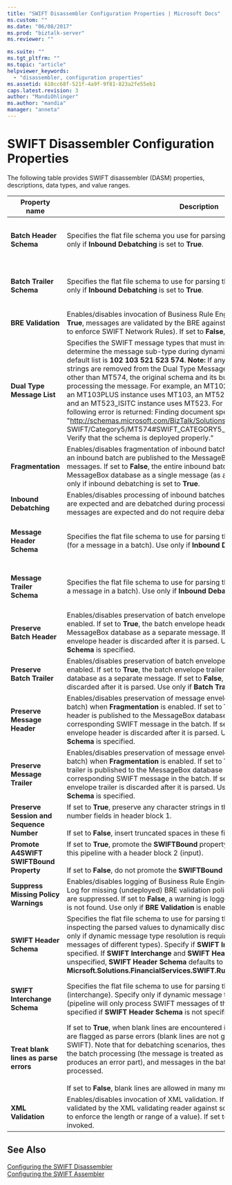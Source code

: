 ```yaml
---
title: "SWIFT Disassembler Configuration Properties | Microsoft Docs"
ms.custom: ""
ms.date: "06/08/2017"
ms.prod: "biztalk-server"
ms.reviewer: ""

ms.suite: ""
ms.tgt_pltfrm: ""
ms.topic: "article"
helpviewer_keywords: 
  - "disassembler, configuration properties"
ms.assetid: 610cc68f-521f-4a9f-9f81-823a2fe55eb1
caps.latest.revision: 3
author: "MandiOhlinger"
ms.author: "mandia"
manager: "anneta"
---
```

# SWIFT Disassembler Configuration Properties
The following table provides SWIFT disassembler (DASM) properties, descriptions, data types, and value ranges.  


|                     Property name                     |                                                                                                                                                                                                                                                                                                                                                                                                                                                  Description                                                                                                                                                                                                                                                                                                                                                                                                                                                   | Data type |               Value range               |
|-------------------------------------------------------|----------------------------------------------------------------------------------------------------------------------------------------------------------------------------------------------------------------------------------------------------------------------------------------------------------------------------------------------------------------------------------------------------------------------------------------------------------------------------------------------------------------------------------------------------------------------------------------------------------------------------------------------------------------------------------------------------------------------------------------------------------------------------------------------------------------------------------------------------------------------------------------------------------------|-----------|-----------------------------------------|
|         <strong>Batch Header Schema</strong>          |                                                                                                                                                                                                                                                                                                                                                                         Specifies the flat file schema you use for parsing the batch envelope header. Use only if <strong>Inbound Debatching</strong> is set to <strong>True</strong>.                                                                                                                                                                                                                                                                                                                                                                         |  String   |    None or any deployed schema name     |
|         <strong>Batch Trailer Schema</strong>         |                                                                                                                                                                                                                                                                                                                                                                         Specifies the flat file schema to use for parsing the batch envelope trailer. Use only if <strong>Inbound Debatching</strong> is set to <strong>True</strong>.                                                                                                                                                                                                                                                                                                                                                                         |  String   |    None or any deployed schema name     |
|            <strong>BRE Validation</strong>            |                                                                                                                                                                                                                                                                                                               Enables/disables invocation of Business Rule Engine (BRE) validation. If set to <strong>True</strong>, messages are validated by the BRE against deployed policies (for example, to enforce SWIFT Network Rules). If set to <strong>False</strong>, BRE validation is not invoked.                                                                                                                                                                                                                                                                                                               |  Boolean  |               True, False               |
|        <strong>Dual Type Message List</strong>        | Specifies the SWIFT message types that must inspect a second header field to determine the message sub-type during dynamic message type resolution. The default list is <strong>102 103 521 523 574</strong>. <strong>Note:</strong>  If any or all of the message-type strings are removed from the Dual Type Message List, then for all messages other than MT574, the original schema and its business rules are used in processing the message. For example, an MT102 PLUS instance uses MT102, an MT103PLUS instance uses MT103, an MT521_ISITC instance uses MT521, and an MT523_ISITC instance uses MT523. For all MT574 instances, the following error is returned: Finding document specification by message type "<http://schemas.microsoft.com/BizTalk/Solutions/FinancialServices/> SWIFT/Category5/MT574#SWIFT_CATEGORY5_MT574_Interchange" failed. Verify that the schema is deployed properly." |  String   | Space-separated list of 3-digit numbers |
|            <strong>Fragmentation</strong>             |                                                                                                                                                                                                                                                    Enables/disables fragmentation of inbound batches. If set to <strong>True</strong>, messages in an inbound batch are published to the MessageBox database as separate messages. If set to <strong>False</strong>, the entire inbound batch is published to the MessageBox database as a single message (as an exact copy of the input). Use only if inbound debatching is set to <strong>True</strong>.                                                                                                                                                                                                                                                     |  Boolean  |               True, False               |
|          <strong>Inbound Debatching</strong>          |                                                                                                                                                                                                                                                                                                                                Enables/disables processing of inbound batches. If set to <strong>True</strong>, inbound batches are expected and are debatched during processing. If set to <strong>False</strong>, single messages are expected and do not require debatching.                                                                                                                                                                                                                                                                                                                                |  Boolean  |               True, False               |
|        <strong>Message Header Schema</strong>         |                                                                                                                                                                                                                                                                                                                                                           Specifies the flat file schema to use for parsing the message envelope header (for a message in a batch). Use only if <strong>Inbound Debatching</strong> is set to <strong>True</strong>.                                                                                                                                                                                                                                                                                                                                                           |  String   |    None or any deployed schema name     |
|        <strong>Message Trailer Schema</strong>        |                                                                                                                                                                                                                                                                                                                                                          Specifies the flat file schema to use for parsing the message envelope trailer (for a message in a batch). Use only if <strong>Inbound Debatching</strong> is set to <strong>True</strong>.                                                                                                                                                                                                                                                                                                                                                           |  String   |    None or any deployed schema name     |
|        <strong>Preserve Batch Header</strong>         |                                                                                                                                                                                                                                                          Enables/disables preservation of batch envelope header when <strong>Fragmentation</strong> is enabled. If set to <strong>True</strong>, the batch envelope header is published to the MessageBox database as a separate message. If set to <strong>False</strong>, the batch envelope header is discarded after it is parsed. Use only if <strong>Batch Header Schema</strong> is specified.                                                                                                                                                                                                                                                          |  Boolean  |               True, False               |
|        <strong>Preserve Batch Trailer</strong>        |                                                                                                                                                                                                                                                        Enables/disables preservation of batch envelope trailer when <strong>Fragmentation</strong> is enabled. If set to <strong>True</strong>, the batch envelope trailer is published to the MessageBox database as a separate message. If set to <strong>False</strong>, the batch envelope trailer is discarded after it is parsed. Use only if <strong>Batch Trailer Schema</strong> is specified.                                                                                                                                                                                                                                                        |  Boolean  |               True, False               |
|       <strong>Preserve Message Header</strong>        |                                                                                                                                                                                                                  Enables/disables preservation of message envelope header (for a message in a batch) when <strong>Fragmentation</strong> is enabled. If set to <strong>True</strong>, the message envelope header is published to the MessageBox database in the header part of the corresponding SWIFT message in the batch. If set to <strong>False</strong>, the message envelope header is discarded after it is parsed. Use only if <strong>Message Header Schema</strong> is specified.                                                                                                                                                                                                                  |  Boolean  |               True, False               |
|       <strong>Preserve Message Trailer</strong>       |                                                                                                                                                                                                               Enables/disables preservation of message envelope trailer (for a message in a batch) when <strong>Fragmentation</strong> is enabled. If set to <strong>True</strong>, the message envelope trailer is published to the MessageBox database in the trailer part of the corresponding SWIFT message in the batch. If set to <strong>False</strong>, the message envelope trailer is discarded after it is parsed. Use only if <strong>Message Trailer Schema</strong> is specified.                                                                                                                                                                                                                |  Boolean  |               True, False               |
| <strong>Preserve Session and Sequence Number</strong> |                                                                                                                                                                                                                                                                                                                                              If set to <strong>True</strong>, preserve any character strings in the session and sequence-number fields in header block 1.<br /><br /> If set to <strong>False</strong>, insert truncated spaces in these fields.                                                                                                                                                                                                                                                                                                                                               |  Boolean  |               True, False               |
| <strong>Promote A4SWIFT SWIFTBound Property</strong>  |                                                                                                                                                                                                                                                                                                                If set to <strong>True</strong>, promote the <strong>SWIFTBound</strong> property for messages received through this pipeline with a header block 2 (input).<br /><br /> If set to <strong>False</strong>, do not promote the <strong>SWIFTBound</strong> property in any case.                                                                                                                                                                                                                                                                                                                 |  Boolean  |               True, False               |
|   <strong>Suppress Missing Policy Warnings</strong>   |                                                                                                                                                                                                                                                                          Enables/disables logging of Business Rule Engine (BRE) warnings in the Event Log for missing (undeployed) BRE validation policies. If set to <strong>True</strong>, the warnings are suppressed. If set to <strong>False</strong>, a warning is logged every time a validation policy is not found. Use only if <strong>BRE Validation</strong> is enabled.                                                                                                                                                                                                                                                                           |  Boolean  |               True, False               |
|         <strong>SWIFT Header Schema</strong>          |                                                                                                                                                       Specifies the flat file schema to use for parsing the SWIFT message header and inspecting the parsed values to dynamically discover the message type. Specify only if dynamic message type resolution is required (pipeline will process SWIFT messages of different types). Specify if <strong>SWIFT Interchange Schema</strong> is not specified. If <strong>SWIFT Interchange</strong> and <strong>SWIFT Header Schema</strong> are both unspecified, <strong>SWIFT Header Schema</strong> defaults to <strong>Micrsoft.Solutions.FinancialServices.SWIFT.RuntimeSchemas.HeaderSchema</strong>.                                                                                                                                                       |  String   |    None or any deployed schema name     |
|       <strong>SWIFT Interchange Schema</strong>       |                                                                                                                                                                                                                                                                                                    Specifies the flat file schema to use for parsing the entire SWIFT message (interchange). Specify only if dynamic message type resolution is not required (pipeline will only process SWIFT messages of the specified type). Must be specified if <strong>SWIFT Header Schema</strong> is not specified.                                                                                                                                                                                                                                                                                                    |  String   |    None or any deployed schema name     |
|  <strong>Treat blank lines as parse errors</strong>   |                                                                                                                                                                                        If set to <strong>True</strong>, when blank lines are encountered in many multi-line fields, these are flagged as parse errors (blank lines are not good practice according to SWIFT). Note that for debatching scenarios, these parse errors do NOT terminate the batch processing (the message is treated as a message in error and produces an error part), and messages in the batch without errors are properly processed.<br /><br /> If set to <strong>False</strong>, blank lines are allowed in many multi-line fields.                                                                                                                                                                                        |  Boolean  |               True, False               |
|            <strong>XML Validation</strong>            |                                                                                                                                                                                                                                                                                                           Enables/disables invocation of XML validation. If set to <strong>True</strong>, messages are validated by the XML validating reader against schema constraints (for example, to enforce the length or range of a value). If set to <strong>False</strong>, XML validation is not invoked.                                                                                                                                                                                                                                                                                                            |  Boolean  |               True, False               |

## See Also  
 [Configuring the SWIFT Disassembler](../../adapters-and-accelerators/accelerator-swift/configuring-the-swift-disassembler.md)   
 [Configuring the SWIFT Assembler](../../adapters-and-accelerators/accelerator-swift/configuring-the-swift-assembler.md)